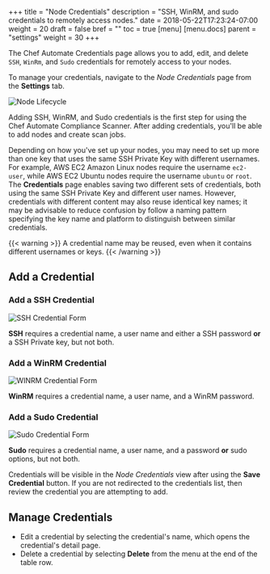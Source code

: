 +++
title = "Node Credentials"
description = "SSH, WinRM, and sudo credentials to remotely access nodes."
date = 2018-05-22T17:23:24-07:00
weight = 20
draft = false
bref = ""
toc = true
[menu]
  [menu.docs]
    parent = "settings"
    weight = 30
+++

The Chef Automate Credentials page allows you to add, edit, and delete ``SSH``, ``WinRm``, and ``Sudo`` credentials for remotely access to your nodes.

To manage your credentials, navigate to the _Node Credentials_ page from the **Settings** tab.

![Node Lifecycle](/images/docs/node-credentials.png)

Adding SSH, WinRM, and Sudo credentials is the first step for using the Chef Automate Compliance Scanner. After adding credentials, you'll be able to add nodes and create scan jobs.

Depending on how you've set up your nodes, you may need to set up more than one key that uses the same SSH Private Key with different usernames. For example, AWS EC2 Amazon Linux nodes require the username ``ec2-user``, while AWS EC2 Ubuntu nodes require the username ``ubuntu`` or ``root``. The **Credentials** page enables saving two different sets of credentials, both using the same SSH Private Key and different user names.  However, credentials with different content may also reuse identical key names; it may be advisable to reduce confusion by follow a naming pattern specifying the key name and platform to distinguish between similar credentials.

{{< warning >}}
A credential name may be reused, even when it contains different usernames or keys.
{{< /warning >}}

## Add a Credential

### Add a SSH Credential

![SSH Credential Form](/images/docs/credentials-ssh.png)

**SSH** requires a credential name, a user name and either a SSH password **or** a SSH Private key, but not both.

### Add a WinRM Credential

![WINRM Credential Form](/images/docs/credentials-winrm.png)

**WinRM** requires a credential name, a user name, and a WinRM password.

### Add a Sudo Credential

![Sudo Credential Form](/images/docs/credentials-sudo.png)

**Sudo** requires a credential name, a user name, and a password **or** sudo options, but not both.

Credentials will be visible in the _Node Credentials_ view after using the **Save Credential** button. If you are not redirected to the credentials list, then review the credential you are attempting to add.

## Manage Credentials

* Edit a credential by selecting the credential's name, which opens the credential's detail page.
* Delete a credential by selecting **Delete** from the menu at the end of the table row.
